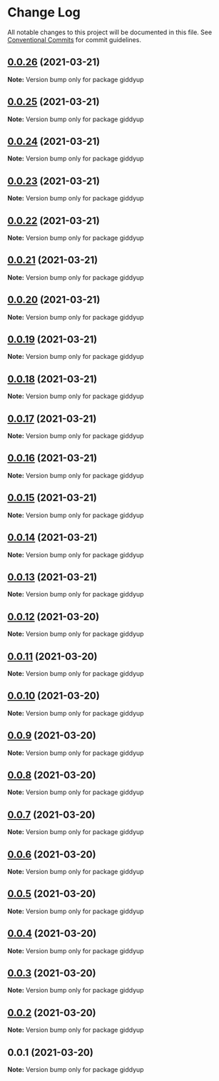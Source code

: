 # Change Log

All notable changes to this project will be documented in this file.
See [Conventional Commits](https://conventionalcommits.org) for commit guidelines.

## [0.0.26](https://github.com/tokenrodeo/Rodeo/compare/giddyup@0.0.25...giddyup@0.0.26) (2021-03-21)

**Note:** Version bump only for package giddyup





## [0.0.25](https://github.com/tokenrodeo/Rodeo/compare/giddyup@0.0.24...giddyup@0.0.25) (2021-03-21)

**Note:** Version bump only for package giddyup





## [0.0.24](https://github.com/tokenrodeo/Rodeo/compare/giddyup@0.0.23...giddyup@0.0.24) (2021-03-21)

**Note:** Version bump only for package giddyup





## [0.0.23](https://github.com/tokenrodeo/Rodeo/compare/giddyup@0.0.22...giddyup@0.0.23) (2021-03-21)

**Note:** Version bump only for package giddyup





## [0.0.22](https://github.com/tokenrodeo/Rodeo/compare/giddyup@0.0.21...giddyup@0.0.22) (2021-03-21)

**Note:** Version bump only for package giddyup





## [0.0.21](https://github.com/tokenrodeo/Rodeo/compare/giddyup@0.0.20...giddyup@0.0.21) (2021-03-21)

**Note:** Version bump only for package giddyup





## [0.0.20](https://github.com/tokenrodeo/Rodeo/compare/giddyup@0.0.19...giddyup@0.0.20) (2021-03-21)

**Note:** Version bump only for package giddyup





## [0.0.19](https://github.com/tokenrodeo/Rodeo/compare/giddyup@0.0.18...giddyup@0.0.19) (2021-03-21)

**Note:** Version bump only for package giddyup





## [0.0.18](https://github.com/tokenrodeo/Rodeo/compare/giddyup@0.0.17...giddyup@0.0.18) (2021-03-21)

**Note:** Version bump only for package giddyup





## [0.0.17](https://github.com/tokenrodeo/Rodeo/compare/giddyup@0.0.16...giddyup@0.0.17) (2021-03-21)

**Note:** Version bump only for package giddyup





## [0.0.16](https://github.com/tokenrodeo/Rodeo/compare/giddyup@0.0.15...giddyup@0.0.16) (2021-03-21)

**Note:** Version bump only for package giddyup





## [0.0.15](https://github.com/tokenrodeo/Rodeo/compare/giddyup@0.0.14...giddyup@0.0.15) (2021-03-21)

**Note:** Version bump only for package giddyup





## [0.0.14](https://github.com/tokenrodeo/Rodeo/compare/giddyup@0.0.13...giddyup@0.0.14) (2021-03-21)

**Note:** Version bump only for package giddyup





## [0.0.13](https://github.com/tokenrodeo/Rodeo/compare/giddyup@0.0.12...giddyup@0.0.13) (2021-03-21)

**Note:** Version bump only for package giddyup





## [0.0.12](https://github.com/tokenrodeo/Rodeo/compare/giddyup@0.0.11...giddyup@0.0.12) (2021-03-20)

**Note:** Version bump only for package giddyup





## [0.0.11](https://github.com/tokenrodeo/Rodeo/compare/giddyup@0.0.10...giddyup@0.0.11) (2021-03-20)

**Note:** Version bump only for package giddyup





## [0.0.10](https://github.com/tokenrodeo/Rodeo/compare/giddyup@0.0.9...giddyup@0.0.10) (2021-03-20)

**Note:** Version bump only for package giddyup





## [0.0.9](https://github.com/tokenrodeo/Rodeo/compare/giddyup@0.0.8...giddyup@0.0.9) (2021-03-20)

**Note:** Version bump only for package giddyup





## [0.0.8](https://github.com/tokenrodeo/Rodeo/compare/giddyup@0.0.7...giddyup@0.0.8) (2021-03-20)

**Note:** Version bump only for package giddyup





## [0.0.7](https://github.com/tokenrodeo/Rodeo/compare/giddyup@0.0.6...giddyup@0.0.7) (2021-03-20)

**Note:** Version bump only for package giddyup





## [0.0.6](https://github.com/tokenrodeo/Rodeo/compare/giddyup@0.0.5...giddyup@0.0.6) (2021-03-20)

**Note:** Version bump only for package giddyup





## [0.0.5](https://github.com/tokenrodeo/Rodeo/compare/giddyup@0.0.4...giddyup@0.0.5) (2021-03-20)

**Note:** Version bump only for package giddyup





## [0.0.4](https://github.com/tokenrodeo/Rodeo/compare/giddyup@0.0.3...giddyup@0.0.4) (2021-03-20)

**Note:** Version bump only for package giddyup





## [0.0.3](https://github.com/tokenrodeo/Rodeo/compare/giddyup@0.0.2...giddyup@0.0.3) (2021-03-20)

**Note:** Version bump only for package giddyup





## [0.0.2](https://github.com/tokenrodeo/Rodeo/compare/giddyup@0.0.1...giddyup@0.0.2) (2021-03-20)

**Note:** Version bump only for package giddyup





## 0.0.1 (2021-03-20)

**Note:** Version bump only for package giddyup
